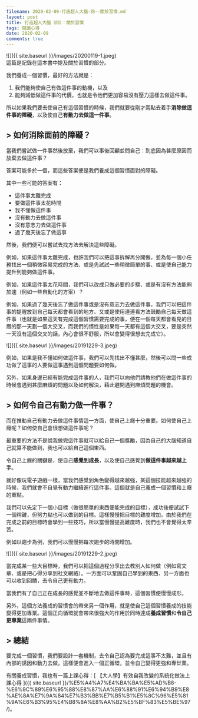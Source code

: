 ```yaml
---
filename: 2020-02-09-打造超人大腦-四--關於習慣.md
layout: post
title: 打造超人大腦（四）：關於習慣
tags: 閱讀心得
date: 2020-02-09
comments: true
---
```


![]({{ site.baseurl }}/images/20200119-1.jpeg)  
這篇是記錄在這本書中提及關於習慣的部分。

我們養成一個習慣，最好的方法就是：

1. 我們能夠使自己有做這件事的動機，以及
2. 能夠減低做這件事的代價，也就是令他們更加容易沒有壓力這樣去做這件事。

所以如果我們要去使自己有這個習慣的時候，我們就要從剛才兩點去着手**消除做這件事的障礙**，以及使自己**有動力去做這一件事**。

## > 如何消除面前的障礙？

當我們嘗試做一件事然後放棄，我們可以事後回顧並問自己：到底因為甚麼原因而放棄去做這件事？

答案可能多於一個，而這些答案便是我們養成這個習慣面對的障礙。

其中一些可能的答案有：

* 這件事太難完成
* 要做這件事太花時間
* 我不懂做這件事
* 沒有動力去做這件事
* 沒有意志力去做這件事
* 過了幾天後忘了做這事

然後，我們便可以嘗試去找方法去解決這些障礙。

例如，如果這件事太難完成，也許我們可以把這事拆解再分開做，並為每一個小任務找出一個稍微容易完成的方法、或是先試試一些稍微簡單的事、或是使自己能力提升到能夠做這件事。

例如，如果這件事太花時間，我們可以改成只做必要的步驟、或是有沒有方法能夠加速（例如一些自動化的方案）？

例如，如果過了幾天後忘了做這件事或是沒有意志力去做這件事，我們可以把這件事的提醒放到自己每天都會看到的地方、又或是使用連連看方法鼓勵自己每天做這件事（也就是如果這天有完成這個習慣需要完成的事，便在一個每天都會看見的日曆的那一天劃一個大交叉，而我們的慣性是如果每一天都有這個大交叉，要是突然一天沒有這個交叉的話，內心會很不舒服，所以會變得很想去完成它）。

![]({{ site.baseurl }}/images/20191229-3.jpeg)

例如，如果是我不懂如何做這件事，我們可以先找出不懂甚麼，然後可以問一些成功做了這事的人要做這事遇到這個問題要如何做。

另外，如果身邊已經有能完成這件事的人，我們可以向他們請教他們在做這件事的時候會遇到甚麼麻煩的問題以及如何解決，藉此避開遇到麻煩問題的機會。

## > 如何令自己有動力做一件事？

而在推動自己有動力去做這件事情這一方面，使自己上癮十分重要。如何使自己上癮呢？如何使自己會很想做這件事呢？

最重要的方法不是說我做完這件事就可以給自己一個獎勵，因為自己的大腦知道自己就算不能做到，我也可以給自己這個東西。

令自己上癮的關鍵是，使自己**感覺到成長**，以及使自己感覺到**做這件事越來越上手**。

就好像玩電子遊戲一樣，當我們感覺到角色變得越來越強，某這個技能越來越強的時候，我們就會不自覺有動力繼續進行這件事。這個就是自己養成一個習慣和上癮的重點。

我們可以先定下一個小目標（做很簡單的東西便能完成的目標），成功後便試試下一個稍難，但努力點也可以做到的目標。這樣慢慢把目標的難度增加。由於我們在完成之前的目標時會學到一些技巧，所以當慢慢提高難度時，我們也不會覺得太辛苦。

例如以跑步為例，我們可以慢慢把每次跑步的時間增加。

![]({{ site.baseurl }}/images/20191229-2.jpeg)

當完成某一些大目標時，我們可以把這個過程分享出去教別人如何做（例如寫文章、或是把心得分享到社文網絡）。一方面可以鞏固自己學到的東西、另一方面也可以收到回饋，去令自己更有動力。

當我們有了自己正在成長的感覺並不斷地去做這件事時，這個習慣便慢慢成形。

另外，這個方法養成的習慣會的帶來另一個作用，就是使自己這個習慣養成的技能變得更加專業。這個正向循環就會帶來很強大的作用於同時達成**養成習慣**和**令自己更專業**這兩件事情。

## > 總結

要完成一個習慣，我們要設計一套機制，去令自己認為要完成這事不太難，並且有內部的誘因和動力去做。這樣便會進入一個正循環，並令自己變得更強和專廿業。

有關養成習慣，我也有一篇上課心得：[ 【大人學】有效自我改變的系統化做法上課心得 ]({{ site.baseurl }}/%E5%A4%A7%E4%BA%BA%E5%AD%B8-%E6%9C%89%E6%95%88%E8%87%AA%E6%88%91%E6%94%B9%E8%AE%8A%E7%9A%84%E7%B3%BB%E7%B5%B1%E5%8C%96%E5%81%9A%E6%B3%95%E4%B8%8A%E8%AA%B2%E5%BF%83%E5%BE%97/)。